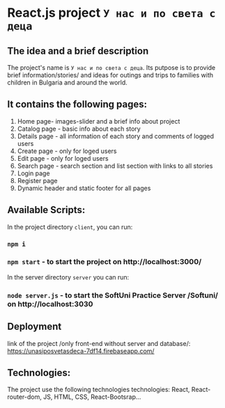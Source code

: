 # React.js project `У нас и по света с деца`

## The idea and  a brief description
Thе project's name is `У нас и по света с деца`. Its putpose is to provide brief information/stories/ and ideas for outings and trips to families with children in Bulgaria and around the world.


## It contains the following pages:

1. Home page- images-slider and a brief info about project
2. Catalog page - basic info about each story
3. Details page - all information of each story and comments of logged users 
4. Create page - only for loged users
5. Edit page - only for loged users
6. Search page - search section and list section with links to all stories
7. Login page
8. Register page
9. Dynamic header and static footer for all pages 


## Available Scripts:

In the project directory `client`, you can run:
### `npm i` 
### `npm start` - to start the project on http://localhost:3000/

In the server directory `server` you can run:
### `node server.js` - to start the SoftUni Practice Server /Softuni/ on http://localhost:3030

## Deployment
link of the project /only front-end without server and database/:
https://unasiposvetasdeca-7df14.firebaseapp.com/

##  Technologies:
The  project use the following technologies technologies: React, React-router-dom, JS, HTML, CSS, React-Bootsrap...


